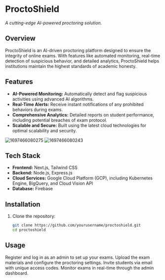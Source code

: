 # ProctoShield
*A cutting-edge AI-powered proctoring solution.*

## Overview

ProctoShield is an AI-driven proctoring platform designed to ensure the integrity of online exams. With features like automated monitoring, real-time detection of suspicious behavior, and detailed analytics, ProctoShield helps institutions maintain the highest standards of academic honesty.

## Features

- **AI-Powered Monitoring:** Automatically detect and flag suspicious activities using advanced AI algorithms.
- **Real-Time Alerts:** Receive instant notifications of any prohibited behaviors during exams.
- **Comprehensive Analytics:** Detailed reports on student performance, including potential breaches of exam protocol.
- **Scalable and Secure:** Built using the latest cloud technologies for optimal scalability and security.

![1697466080275](https://github.com/user-attachments/assets/fb575856-1efc-48de-b792-cca890c3be84)
![1697466080243](https://github.com/user-attachments/assets/ff6befc0-3a88-4144-a08e-702649756dc9)


## Tech Stack

- **Frontend:** Next.js, Tailwind CSS
- **Backend:** Node.js, Express.js
- **Cloud Services:** Google Cloud Platform (GCP), including Kubernetes Engine, BigQuery, and Cloud Vision API
- **Database:** Firebase

## Installation

1. Clone the repository:

   ```bash
   git clone https://github.com/yourusername/proctoshield.git
   cd proctoshield

## Usage

Register and log in as an admin to set up your exams.
Upload the exam materials and configure the proctoring settings.
Invite students via email with unique access codes.
Monitor exams in real-time through the admin dashboard.
   

